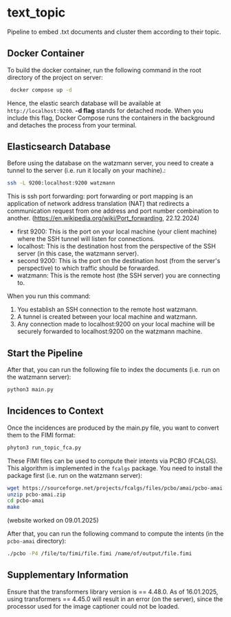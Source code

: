 # text_topic
Pipeline to embed .txt documents and cluster them according to their topic.

## Docker Container
To build the docker container, run the following command in the root directory of the project on server:
```bash
 docker compose up -d
```
Hence, the elastic search database will be available at `http://localhost:9200`.
**-d flag** stands for detached mode. 
When you include this flag, 
Docker Compose runs the containers in the background and detaches the process from your terminal.

## Elasticsearch Database
Before using the database on the watzmann server, you need to create a tunnel to the server
(i.e. run it locally on your machine).:
```bash
ssh -L 9200:localhost:9200 watzmann
```
This is ssh port forwarding: 
port forwarding or port mapping is an application of network address translation (NAT) that redirects a communication 
request from one address and port number combination to another. (https://en.wikipedia.org/wiki/Port_forwarding, 22.12.2024)

- first 9200: This is the port on your local machine (your client machine) where the SSH tunnel will listen for connections.
- localhost: This is the destination host from the perspective of the SSH server (in this case, the watzmann server).
- second 9200: This is the port on the destination host (from the server's perspective) to which traffic should be forwarded. 
- watzmann: This is the remote host (the SSH server) you are connecting to.

When you run this command:
1. You establish an SSH connection to the remote host watzmann.
2. A tunnel is created between your local machine and watzmann.
3. Any connection made to localhost:9200 on your local machine will be securely forwarded to localhost:9200 on the watzmann machine.

## Start the Pipeline
After that, you can run the following file to index the documents (i.e. run on the watzmann server):
```bash
python3 main.py
```

## Incidences to Context
Once the incidences are produced by the main.py file, 
you want to convert them to the FIMI format:
```bash
phyton3 run_topic_fca.py
```

These FIMI files can be used to compute their intents via PCBO (FCALGS).
This algorithm is implemented in the `fcalgs` package.
You need to install the package first (i.e. run on the watzmann server):
```bash
wget https://sourceforge.net/projects/fcalgs/files/pcbo/amai/pcbo-amai.zip
unzip pcbo-amai.zip
cd pcbo-amai
make
``` 
(website worked on 09.01.2025)

After that, you can run the following command to compute the intents (in the `pcbo-amai` directory):
```bash
./pcbo -P4 /file/to/fimi/file.fimi /name/of/output/file.fimi
```


## Supplementary Information
Ensure that the transformers library version is == 4.48.0.
As of 16.01.2025, using transformers == 4.45.0 will result in an error (on the server), since the processor used for the 
image captioner could not be loaded.
